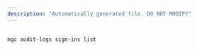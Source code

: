 ```yaml
---
description: "Automatically generated file. DO NOT MODIFY"
---
```


```bash

mgc audit-logs sign-ins list

```